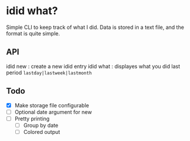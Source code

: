 # idid what?

Simple CLI to keep track of what I did. Data is stored in a text file, and the format is quite simple. <date-time> <msg>

## API
idid new : create a new idid entry
idid what <period>: displayes what you did last period `lastday|lastweek|lastmonth`

## Todo
- [x] Make storage file configurable
- [ ] Optional date argument for new
- [ ] Pretty printing
  - [ ] Group by date
  - [ ] Colored output
